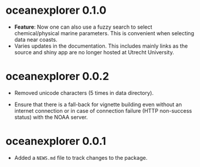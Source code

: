 # oceanexplorer 0.1.0

* **Feature**: Now one can also use a fuzzy search to select chemical/physical marine parameters. This is convenient when selecting data near coasts.  
* Varies updates in the documentation. This includes mainly links as the source and shiny app are no longer hosted at Utrecht University.

# oceanexplorer 0.0.2

* Removed unicode characters (5 times in data directory).

* Ensure that there is a fall-back for vignette building even without an internet connection or in case of connection failure (HTTP non-success status) with the NOAA server.

# oceanexplorer 0.0.1

* Added a `NEWS.md` file to track changes to the package.
